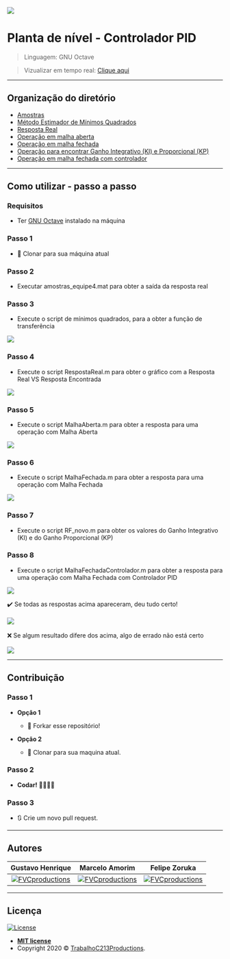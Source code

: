 <img src="https://0901.static.prezi.com/preview/v2/x4yqiy74xyhjgv5ndmjou63knd6jc3sachvcdoaizecfr3dnitcq_3_0.png">

# Planta de nível - Controlador PID

> Linguagem: GNU Octave

> Vizualizar em tempo real: <a href="https://zoruka.github.io/ProjetoC213_Interface/" target="_blank">Clique aqui</a>

---

## Organização do diretório

- <a href="https://github.com/ghmpessa/ProjetoC213/blob/main/Scripts/amostras_equipe4.mat" target="_blank">Amostras</a>
- <a href="https://github.com/ghmpessa/ProjetoC213/blob/main/Scripts/script_minimos_quadrados.m" target="_blank">Método Estimador de Mínimos Quadrados</a>
- <a href="https://github.com/ghmpessa/ProjetoC213/blob/main/Scripts/RespostaReal.m" target="_blank">Resposta Real</a>
- <a href="https://github.com/ghmpessa/ProjetoC213/blob/main/Scripts/MalhaAberta.m" target="_blank">Operação em malha aberta</a>
- <a href="https://github.com/ghmpessa/ProjetoC213/blob/main/Scripts/MalhaFechada.m" target="_blank">Operação em malha fechada</a>
- <a href="https://github.com/ghmpessa/ProjetoC213/blob/main/Scripts/RF_novo.m" target="_blank">Operação para encontrar Ganho Integrativo (KI) e Proporcional (KP)</a>
- <a href="https://github.com/ghmpessa/ProjetoC213/blob/main/Scripts/MalhaFechadaControlador.m" target="_blank">Operação em malha fechada com controlador</a>

---

## Como utilizar - passo a passo

### Requisitos

 - Ter <a href="https://www.gnu.org/software/octave/" target="_blank">GNU Octave</a> instalado na máquina

### Passo 1

  - 👯 Clonar para sua máquina atual

### Passo 2

- Executar amostras_equipe4.mat para obter a saída da resposta real

### Passo 3

- Execute o script de mínimos quadrados, para a obter a função de transferência

<img src="https://github.com/ghmpessa/ProjetoC213/blob/main/Img/FuncaoDeTransferencia.PNG">

### Passo 4

- Execute o script RespostaReal.m  para obter o gráfico com a Resposta Real VS Resposta Encontrada

<img src="https://github.com/ghmpessa/ProjetoC213/blob/main/Img/RespostaReal.gif">

### Passo 5

- Execute o script MalhaAberta.m para obter a resposta para uma operação com Malha Aberta

<img src="https://github.com/ghmpessa/ProjetoC213/blob/main/Img/MalhaAberta.png">

### Passo 6

- Execute o script MalhaFechada.m para obter a resposta para uma operação com Malha Fechada

<img src="https://github.com/ghmpessa/ProjetoC213/blob/main/Img/MalhaFechada.png">

### Passo 7

- Execute o script RF_novo.m para obter os valores do Ganho Integrativo (KI) e do Ganho Proporcional (KP)

### Passo 8

- Execute o script MalhaFechadaControlador.m para obter a resposta para uma operação com Malha Fechada com Controlador PID

<img src="https://github.com/ghmpessa/ProjetoC213/blob/main/Img/MalhaFechadaControladorCorreto.png">

✔️ Se todas as respostas acima apareceram, deu tudo certo!
<br>
<br>
<img src="https://media.giphy.com/media/8zYunr3Hg8XPq/giphy.gif">
<br>
<br>
❌ Se algum resultado difere dos acima, algo de errado não está certo
<br>
<br>
<img src="https://media.giphy.com/media/XeSUAqI8uGTxL145ut/giphy.gif">

---

## Contribuição

### Passo 1

- **Opção 1**
    - 🍴 Forkar esse repositório!

- **Opção 2**
    - 👯 Clonar para sua maquina atual.

### Passo 2

- **Codar!** 👨‍💻👩‍💻

### Passo 3

- 🔃 Crie um novo pull request.

---

## Autores


| **Gustavo Henrique** | **Marcelo Amorim** | **Felipe Zoruka** |
| :---: |:---:| :---:|
| [![FVCproductions](https://avatars1.githubusercontent.com/u/66761894?s=200&v=4)](https://github.com/ghmpessa) | [![FVCproductions](https://avatars1.githubusercontent.com/u/63866348?&v=4&s=200)](https://github.com/marceloams) | [![FVCproductions](https://avatars1.githubusercontent.com/u/30053103?s=200&v=4)](https://github.com/zoruka)  |

---

## Licença

[![License](http://img.shields.io/:license-mit-blue.svg?style=flat-square)](http://badges.mit-license.org)

- **[MIT license](http://opensource.org/licenses/mit-license.php)**
- Copyright 2020 © <a href="https://github.com/ghmpessa/ProjetoC213" target="_blank">TrabalhoC213Productions</a>.
